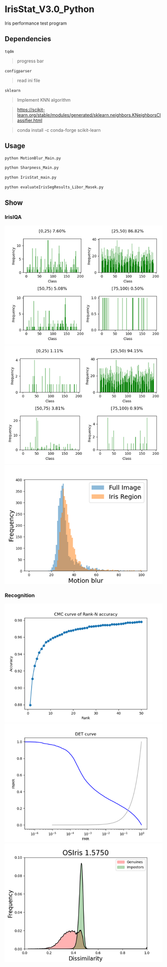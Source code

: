# IrisStat_V3.0_Python
Iris performance test program
## Dependencies
`tqdm `
>progress bar

`configparser `
>read ini file

`sklearn	`
>Implement KNN algorithm

>https://scikit-learn.org/stable/modules/generated/sklearn.neighbors.KNeighborsClassifier.html

>conda install -c conda-forge scikit-learn 

## Usage
```python
python MotionBlur_Main.py
```
```python
python Sharpness_Main.py
```
```python
python IrisStat_main.py
```
```python
python evaluateIrisSegResults_Libor_Masek.py
```

## Show
### IrisIQA
![](https://github.com/firework8/IrisStat_V3.0_Python/raw/master/IrisIQA/out/blurring_motionblur_distribution_fullImg.png)  
![](https://github.com/firework8/IrisStat_V3.0_Python/raw/master/IrisIQA/out/blurring_motionblur_distribution_IrisRegion.png)  
![](https://github.com/firework8/IrisStat_V3.0_Python/raw/master/IrisIQA/out/blurring_motionblur_histogram.png)  

### Recognition
![](https://github.com/firework8/IrisStat_V3.0_Python/raw/master/Recognition/out/OSIris_CMC_curve.png) 
![](https://github.com/firework8/IrisStat_V3.0_Python/raw/master/Recognition/out/OSIris_DET_curve.png) 
![](https://github.com/firework8/IrisStat_V3.0_Python/raw/master/Recognition/out/OSIris_genuine_impostor_distribution.png) 
